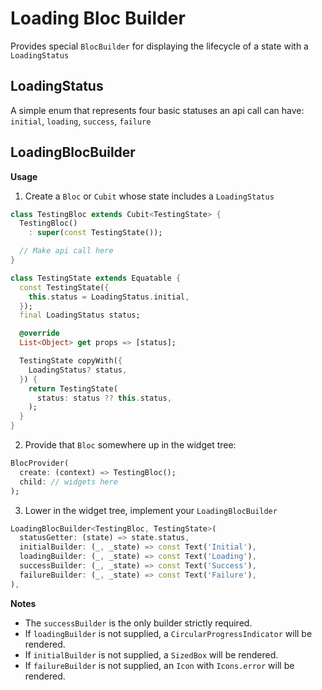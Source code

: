 # Loading Bloc Builder

Provides special `BlocBuilder` for displaying the lifecycle of a state with a `LoadingStatus`


## LoadingStatus
A simple enum that represents four basic statuses an api call can have: `initial`, `loading`, `success`, `failure`

## LoadingBlocBuilder
**Usage**
1. Create a `Bloc` or `Cubit` whose state includes a `LoadingStatus`

```dart
class TestingBloc extends Cubit<TestingState> {
  TestingBloc()
    : super(const TestingState());

  // Make api call here
}

class TestingState extends Equatable {
  const TestingState({
    this.status = LoadingStatus.initial,
  });
  final LoadingStatus status;

  @override
  List<Object> get props => [status];

  TestingState copyWith({
    LoadingStatus? status,
  }) {
    return TestingState(
      status: status ?? this.status,
    );
  }
}
```

2. Provide that `Bloc` somewhere up in the widget tree:
```dart
BlocProvider(
  create: (context) => TestingBloc();
  child: // widgets here
);
```

3. Lower in the widget tree, implement your `LoadingBlocBuilder`
```dart
LoadingBlocBuilder<TestingBloc, TestingState>(
  statusGetter: (state) => state.status,
  initialBuilder: (_, _state) => const Text('Initial'),
  loadingBuilder: (_, _state) => const Text('Loading'),
  successBuilder: (_, _state) => const Text('Success'),
  failureBuilder: (_, _state) => const Text('Failure'),
),
```

**Notes**
- The `successBuilder` is the only builder strictly required.
- If `loadingBuilder` is not supplied, a `CircularProgressIndicator` will be
rendered.
- If `initialBuilder` is not supplied, a `SizedBox` will be rendered.
- If `failureBuilder` is not supplied, an `Icon` with `Icons.error` will be
rendered.